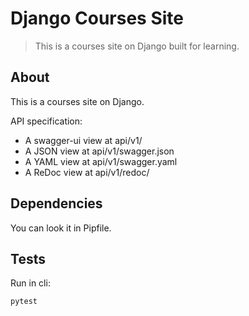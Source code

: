 # Django Courses Site
> This is a courses site on Django built for learning.


## About
This is a courses site on Django.

API specification:
- A swagger-ui view at api/v1/
- A JSON view at api/v1/swagger.json
- A YAML view at api/v1/swagger.yaml
- A ReDoc view at api/v1/redoc/


## Dependencies
You can look it in Pipfile.

## Tests
Run in cli:
```python
pytest
```

